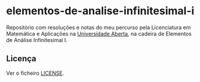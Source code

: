 # elementos-de-analise-infinitesimal-i

Repositório com resoluções e notas do meu percurso pela Licenciatura em
Matemática e Aplicações na [Universidade Aberta](https://uab.pt), na cadeira
de Elementos de Análise Infinitesimal I.

## Licença

Ver o ficheiro [LICENSE](LICENSE).
